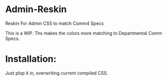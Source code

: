 # Admin-Reskin
Reskin For Admin CSS to match Comm4 Specs

This is a WIP. 
Ths makes the colors more matching to Departmental Comm Specs.

# Installation:
Just plop it in, overwriting current compiled CSS. 
